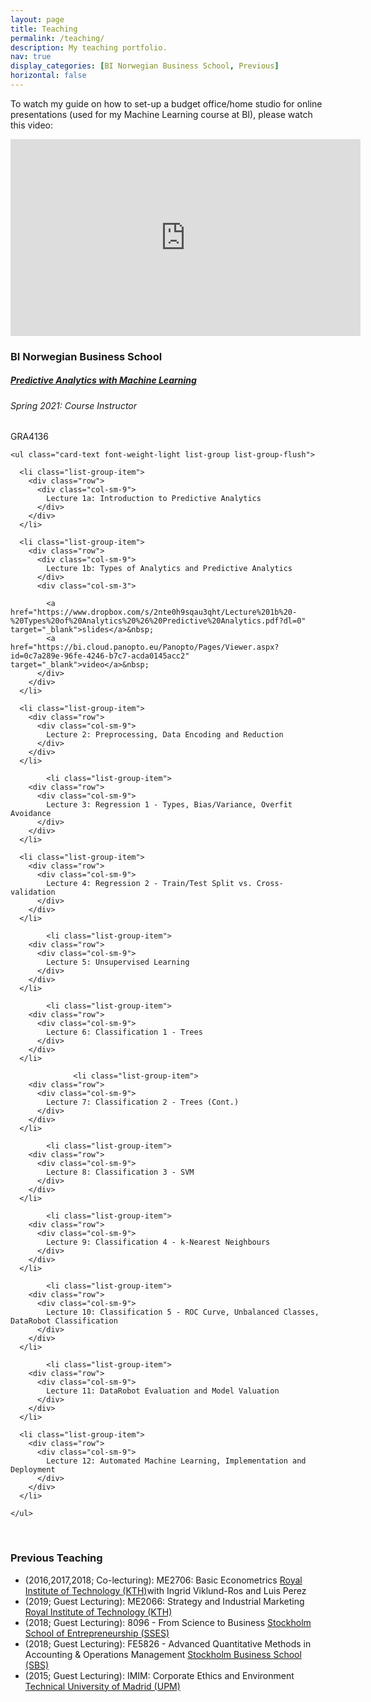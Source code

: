 ```yaml
---
layout: page
title: Teaching
permalink: /teaching/
description: My teaching portfolio.
nav: true
display_categories: [BI Norwegian Business School, Previous]
horizontal: false
---
```


To watch my guide on how to set-up a budget office/home studio for online presentations (used for my Machine Learning course at BI), please watch this video:
<iframe width="560" height="315" src="https://www.youtube.com/embed/9hWb2iQRZCk" title="YouTube video player" frameborder="0" allow="accelerometer; autoplay; clipboard-write; encrypted-media; gyroscope; picture-in-picture" allowfullscreen></iframe>

<html>

  <head>
    <meta charset="utf-8">
<meta name="viewport" content="width=device-width, initial-scale=1, shrink-to-fit=no">
<meta http-equiv="X-UA-Compatible" content="IE=edge">

<title>Ed Saiedi | teaching</title>
<meta name="description" content="Assistant Professor @ BI">

<!-- Bootstrap & MDB -->
<link href="https://stackpath.bootstrapcdn.com/bootstrap/4.5.2/css/bootstrap.min.css" rel="stylesheet" integrity="sha512-MoRNloxbStBcD8z3M/2BmnT+rg4IsMxPkXaGh2zD6LGNNFE80W3onsAhRcMAMrSoyWL9xD7Ert0men7vR8LUZg==" crossorigin="anonymous">
<link rel="stylesheet" href="https://cdnjs.cloudflare.com/ajax/libs/mdbootstrap/4.19.1/css/mdb.min.css" integrity="sha512-RO38pBRxYH3SoOprtPTD86JFOclM51/XTIdEPh5j8sj4tp8jmQIx26twG52UaLi//hQldfrh7e51WzP9wuP32Q==" crossorigin="anonymous" />

<!-- Fonts & Icons -->
<link rel="stylesheet" href="https://cdnjs.cloudflare.com/ajax/libs/font-awesome/5.14.0/css/all.min.css"  integrity="sha512-1PKOgIY59xJ8Co8+NE6FZ+LOAZKjy+KY8iq0G4B3CyeY6wYHN3yt9PW0XpSriVlkMXe40PTKnXrLnZ9+fkDaog==" crossorigin="anonymous">
<link rel="stylesheet" href="https://cdnjs.cloudflare.com/ajax/libs/academicons/1.9.0/css/academicons.min.css" integrity="sha512-W4yqoT1+8NLkinBLBZko+dFB2ZbHsYLDdr50VElllRcNt2Q4/GSs6u71UHKxB7S6JEMCp5Ve4xjh3eGQl/HRvg==" crossorigin="anonymous">
<link rel="stylesheet" type="text/css" href="https://fonts.googleapis.com/css?family=Roboto:300,400,500,700|Roboto+Slab:100,300,400,500,700|Material+Icons">

<!-- Styles -->
<link rel="shortcut icon" href="/~mshediva/assets/img/favicon.ico">
<link rel="stylesheet" href="/~mshediva/assets/css/main.css">

<link rel="canonical" href="/~mshediva/teaching/">

<!-- Open Graph -->

<meta property="og:site_name" content="PhD student in Machine Learning @ CMU" />
<meta property="og:type" content="object" />
<meta property="og:title" content="" />
<meta property="og:url" content="https://www.cs.cmu.edu/~mshediva/teaching/" />
<meta property="og:description" content="teaching" />
<meta property="og:image" content="" />

  <article>
    <h3 id="bi-business-school">BI Norwegian Business School</h3>

<div class="card class mt-3">
  <div class="p-3">
    <div class="row">
      <div class="col-sm-10">
        <h5 class="card-title"><a href="https://programmeinfo.bi.no/en/course/GRA-4136/2022-spring" target="_blank">Predictive Analytics with Machine Learning</a></h5>
        <h6 class="card-subtitle font-italic">Spring 2021: Course Instructor</h6>
      </div>
      <div class="col-sm-2 text-sm-right">
        <span class="badge badge-primary">
          GRA4136
        </span>
      </div>
    </div>
    
    <ul class="card-text font-weight-light list-group list-group-flush">
      
      <li class="list-group-item">
        <div class="row">
          <div class="col-sm-9">
            Lecture 1a: Introduction to Predictive Analytics 
          </div>
        </div>
      </li>

      <li class="list-group-item">
        <div class="row">
          <div class="col-sm-9">
            Lecture 1b: Types of Analytics and Predictive Analytics
          </div>
          <div class="col-sm-3">
            
            <a href="https://www.dropbox.com/s/2nte0h9sqau3qht/Lecture%201b%20-%20Types%20of%20Analytics%20%26%20Predictive%20Analytics.pdf?dl=0" target="_blank">slides</a>&nbsp;
            <a href="https://bi.cloud.panopto.eu/Panopto/Pages/Viewer.aspx?id=0c7a289e-96fe-4246-b7c7-acda0145acc2" target="_blank">video</a>&nbsp;
          </div>
        </div>
      </li>
      
      <li class="list-group-item">
        <div class="row">
          <div class="col-sm-9">
            Lecture 2: Preprocessing, Data Encoding and Reduction
          </div>
        </div>
      </li>

            <li class="list-group-item">
        <div class="row">
          <div class="col-sm-9">
            Lecture 3: Regression 1 - Types, Bias/Variance, Overfit Avoidance
          </div>
        </div>
      </li>
      
      <li class="list-group-item">
        <div class="row">
          <div class="col-sm-9">
            Lecture 4: Regression 2 - Train/Test Split vs. Cross-validation
          </div>
        </div>
      </li>

            <li class="list-group-item">
        <div class="row">
          <div class="col-sm-9">
            Lecture 5: Unsupervised Learning
          </div>
        </div>
      </li>

            <li class="list-group-item">
        <div class="row">
          <div class="col-sm-9">
            Lecture 6: Classification 1 - Trees 
          </div>
        </div>
      </li>

                  <li class="list-group-item">
        <div class="row">
          <div class="col-sm-9">
            Lecture 7: Classification 2 - Trees (Cont.)
          </div>
        </div>
      </li>

            <li class="list-group-item">
        <div class="row">
          <div class="col-sm-9">
            Lecture 8: Classification 3 - SVM
          </div>
        </div>
      </li>

            <li class="list-group-item">
        <div class="row">
          <div class="col-sm-9">
            Lecture 9: Classification 4 - k-Nearest Neighbours
          </div>
        </div>
      </li>

            <li class="list-group-item">
        <div class="row">
          <div class="col-sm-9">
            Lecture 10: Classification 5 - ROC Curve, Unbalanced Classes, DataRobot Classification
          </div>
        </div>
      </li>

            <li class="list-group-item">
        <div class="row">
          <div class="col-sm-9">
            Lecture 11: DataRobot Evaluation and Model Valuation
          </div>
        </div>
      </li>

      <li class="list-group-item">
        <div class="row">
          <div class="col-sm-9">
            Lecture 12: Automated Machine Learning, Implementation and Deployment
          </div>
        </div>
      </li>
      
    </ul>
    
  </div>
</div>

<p> <p>
<br>

<h3 id="Prior-teaching">Previous Teaching</h3>

<ul>
  <li>(2016,2017,2018; Co-lecturing): ME2706: Basic Econometrics <a href="https://www.kth.se/student/kurser/kurs/ME2706?l=en" target="\_blank">Royal Institute of Technology (KTH)</a>with Ingrid Viklund-Ros and Luis Perez </li>
  <li>(2019; Guest Lecturing): ME2066: Strategy and Industrial Marketing <a href="https://www.kth.se/student/kurser/kurs/ME2066?l=en" target="\_blank">Royal Institute of Technology (KTH)</a></li>
  <li>(2018; Guest Lecturing): 8096 - From Science to Business <a href="https://pcw.hhs.se/course/8096" target="\_blank">Stockholm School of Entrepreneurship (SSES)</a></li>
  <li>(2018; Guest Lecturing): FE5826 - Advanced Quantitative Methods in Accounting & Operations Management <a href="https://www.su.se/english/search-courses-and-programmes/fe5826-1.493353" target="\_blank">Stockholm Business School (SBS)</a></li>
  <li>(2015; Guest Lecturing): IMIM: Corporate Ethics and Environment <a href="https://www.su.se/english/search-courses-and-programmes/fe5826-1.493353" target="\_blank">Technical University of Madrid (UPM)</a></li>
</ul>

  <!-- Load Core and Bootstrap JS -->
<script src="https://code.jquery.com/jquery-3.5.1.slim.min.js" integrity="sha512-/DXTXr6nQodMUiq+IUJYCt2PPOUjrHJ9wFrqpJ3XkgPNOZVfMok7cRw6CSxyCQxXn6ozlESsSh1/sMCTF1rL/g==" crossorigin="anonymous"></script>
<script src="https://cdnjs.cloudflare.com/ajax/libs/popper.js/2.4.4/umd/popper.min.js" integrity="sha512-eUQ9hGdLjBjY3F41CScH3UX+4JDSI9zXeroz7hJ+RteoCaY+GP/LDoM8AO+Pt+DRFw3nXqsjh9Zsts8hnYv8/A==" crossorigin="anonymous"></script>
<script src="https://stackpath.bootstrapcdn.com/bootstrap/4.5.2/js/bootstrap.min.js" integrity="sha512-M5KW3ztuIICmVIhjSqXe01oV2bpe248gOxqmlcYrEzAvws7Pw3z6BK0iGbrwvdrUQUhi3eXgtxp5I8PDo9YfjQ==" crossorigin="anonymous"></script>
<script src="https://cdnjs.cloudflare.com/ajax/libs/mdbootstrap/4.19.1/js/mdb.min.js"  integrity="sha512-Mug9KHKmroQFMLm93zGrjhibM2z2Obg9l6qFG2qKjXEXkMp/VDkI4uju9m4QKPjWSwQ6O2qzZEnJDEeCw0Blcw==" crossorigin="anonymous"></script>

<!-- Load Common JS -->
<script src="/~mshediva/assets/js/common.js"></script>
<script async defer src="https://buttons.github.io/buttons.js"></script>
<script async defer src="https://connect.facebook.net/en_US/sdk.js"></script>

<!-- Code Syntax Highlighting -->
<link rel="stylesheet" href="https://gitcdn.link/repo/jwarby/jekyll-pygments-themes/master/github.css" />


<!-- Load KaTeX -->
<link rel="stylesheet" href="https://cdnjs.cloudflare.com/ajax/libs/KaTeX/0.12.0/katex.min.css" integrity="sha512-h7nl+xz8wgDlNM4NqKEM4F1NkIRS17M9+uJwIGwuo8vGqIl4BhuCKdxjWEINm+xyrUjNCnK5dCrhM0sj+wTIXw==" crossorigin="anonymous" />
<script src="https://cdnjs.cloudflare.com/ajax/libs/KaTeX/0.12.0/katex.min.js" integrity="sha512-/CMIhXiDA3m2c9kzRyd97MTb3MC6OVnx4TElQ7fkkoRghwDf6gi41gaT1PwF270W6+J60uTmwgeRpNpJdRV6sg==" crossorigin="anonymous"></script>
<script src="/~mshediva/assets/js/katex.js"></script>



<!-- Load Mansory & imagesLoaded -->
<script src="https://cdnjs.cloudflare.com/ajax/libs/masonry/4.2.2/masonry.pkgd.min.js" integrity="" crossorigin="anonymous"></script>
<script src="https://unpkg.com/imagesloaded@4/imagesloaded.pkgd.min.js"></script>

<!-- Project Cards Layout -->
<script type="text/javascript">
  // Init Masonry
  var $grid = $('.grid').masonry({
    gutter: 10,
    horizontalOrder: true,
    itemSelector: '.grid-item',
  });
  // layout Masonry after each image loads
  $grid.imagesLoaded().progress( function() {
    $grid.masonry('layout');
  });
</script>


